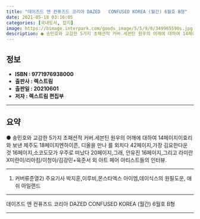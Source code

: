 ```yaml
---
title: "데이즈드 앤 컨퓨즈드 코리아 DAZED   CONFUSED KOREA (월간) 6월호 B형"
date: 2021-05-18 03:16:05
categories: [국내도서, 잡지]
image: https://bimage.interpark.com/goods_image/5/5/9/0/349965590s.jpg
description: ● 송민호와 교감한 5가지 초패션적 커버.세븐틴 원우의 어깨에 대하여 14페이지이효리와 보낸 제주도 18페이지엔하이픈, 디올을 만나 를 외치다 42페이지,가장 김요한다운 것 16페이지,소코도모가 우주로 떠났다 20페이지,그래, 안유진 16페이지,그리고 라미란X미란이/리아킴/이청아/김강
---
```


## **정보**

- **ISBN : 9771976938000**
- **출판사 : 렉스트림**
- **출판일 : 20210601**
- **저자 : 렉스트림 편집부**

------



## **요약**

●  송민호와 교감한 5가지 초패션적 커버.세븐틴 원우의 어깨에 대하여 14페이지이효리와 보낸 제주도 18페이지엔하이픈, 디올을 만나 를 외치다 42페이지,가장 김요한다운 것 16페이지,소코도모가 우주로 떠났다 20페이지,그래, 안유진 16페이지,그리고 라미란X미란이/리아킴/이청아/김강민+육준서 외  아트 페어 아티스트들의 인터뷰.

------

1) 커버류준열2) 주요기사 박지훈,이루비,몬스타엑스 아이엠,데이식스의 원필도운, 애쉬 아일랜드

------


데이즈드 앤 컨퓨즈드 코리아 DAZED   CONFUSED KOREA (월간) 6월호 B형 

------


